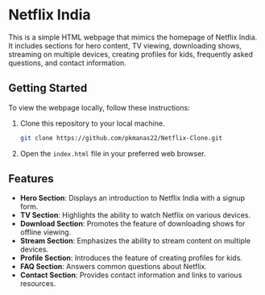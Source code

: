 # Netflix India

This is a simple HTML webpage that mimics the homepage of Netflix India. It includes sections for hero content, TV viewing, downloading shows, streaming on multiple devices, creating profiles for kids, frequently asked questions, and contact information.

## Getting Started

To view the webpage locally, follow these instructions:

1. Clone this repository to your local machine.
   ```bash
   git clone https://github.com/pkmanas22/Netflix-Clone.git
   ```
3. Open the `index.html` file in your preferred web browser.

## Features

- **Hero Section**: Displays an introduction to Netflix India with a signup form.
- **TV Section**: Highlights the ability to watch Netflix on various devices.
- **Download Section**: Promotes the feature of downloading shows for offline viewing.
- **Stream Section**: Emphasizes the ability to stream content on multiple devices.
- **Profile Section**: Introduces the feature of creating profiles for kids.
- **FAQ Section**: Answers common questions about Netflix.
- **Contact Section**: Provides contact information and links to various resources.

